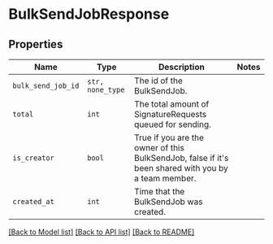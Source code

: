 # BulkSendJobResponse



## Properties

| Name | Type | Description | Notes |
| ---- | ---- | ----------- | ----- |
| `bulk_send_job_id` | ```str, none_type``` |  The id of the BulkSendJob.  |  |
| `total` | ```int``` |  The total amount of SignatureRequests queued for sending.  |  |
| `is_creator` | ```bool``` |  True if you are the owner of this BulkSendJob, false if it&#39;s been shared with you by a team member.  |  |
| `created_at` | ```int``` |  Time that the BulkSendJob was created.  |  |


[[Back to Model list]](../README.md#documentation-for-models) [[Back to API list]](../README.md#documentation-for-api-endpoints) [[Back to README]](../README.md)


